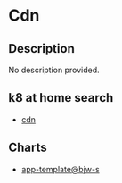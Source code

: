# Cdn

## Description

No description provided.

## k8 at home search

- [cdn](https://nanne.dev/k8s-at-home-search/#/cdn)

## Charts

- [app-template@bjw-s](https://bjw-s.github.io/helm-charts/)
